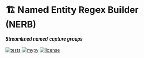 # 🏗️ Named Entity Regex Builder (NERB)

#### _Streamlined named capture groups_

[![tests](https://github.com/johnnygreco/nerb/actions/workflows/tests.yml/badge.svg)](https://github.com/johnnygreco/nerb/actions/workflows/tests.yml)
[![mypy](https://github.com/johnnygreco/nerb/actions/workflows/mypy.yml/badge.svg)](https://github.com/johnnygreco/nerb/actions/workflows/mypy.yml)
[![license](http://img.shields.io/badge/license-MIT-blue.svg?style=flat)](https://github.com/johnnygreco/nerb/blob/main/LICENSE)
